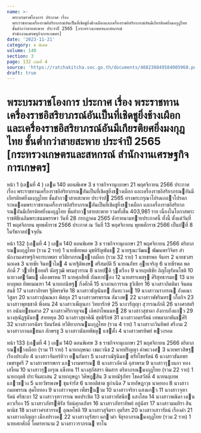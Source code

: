 ```yaml
---
name: >-
  พระบรมราชโองการ ประกาศ เรื่อง
  พระราชทานเครื่องราชอิสริยาภรณ์อันเป็นที่เชิดชูยิ่งช้างเผือกและเครื่องราชอิสริยาภรณ์อันมีเกียรติยศยิ่งมงกุฎไทย
  ชั้นต่ำกว่าสายสะพาย ประจำปี 2565 [กระทรวงเกษตรและสหกรณ์
  สำนักงานเศรษฐกิจการเกษตร]
date: '2023-11-21'
category: ข พิเศษ
volume: 140
section: 3
page: 132 เล่มที่ 4
source: 'https://ratchakitcha.soc.go.th/documents/488238849584005960.pdf'
draft: true
---
```


# พระบรมราชโองการ ประกาศ เรื่อง พระราชทานเครื่องราชอิสริยาภรณ์อันเป็นที่เชิดชูยิ่งช้างเผือกและเครื่องราชอิสริยาภรณ์อันมีเกียรติยศยิ่งมงกุฎไทย ชั้นต่ำกว่าสายสะพาย ประจำปี 2565 [กระทรวงเกษตรและสหกรณ์ สำนักงานเศรษฐกิจการเกษตร]

หน้า 1 (เลมที่ 4 ) เลม 140 ตอนพิเศษ 3 ข ราชกิจจานุเบกษา 21 พฤศจิกายน 2566 ประกาศ เรื่อง พระราชทานเครื่องราชอิสริยาภรณอันเป็นที่เชิดชูยิ่งชางเผือก และเครื่องราชอิสริยาภรณอันมีเกียรติยศยิ่งมงกุฎไทย ชั้นต่ํากวาสายสะพาย ประจําป 2565 ทรงพระกรุณาโปรดเกลาโปรดกระหมอมพระราชทานเครื่องราชอิสริยาภรณอันเป็นที่เชิดชูยิ่งชางเผือก และเครื่องราชอิสริยาภรณอันมีเกียรติยศยิ่งมงกุฎไทย ชั้นต่ํากวาสายสะพาย รวมทั้งสิ้น 403,981 ราย เนื่องในโอกาสพระราชพิธีเฉลิมพระชนมพรรษา วันที่ 28 กรกฎาคม 2565 ดังรายนามทายประกาศนี้ ทั้งนี้ ตั้งแต่วันที่ 11 พฤศจิกายน พุทธศักราช 2566 ประกาศ ณ วันที่ 13 พฤศจิกายน พุทธศักราช 2566 เป็นปที่ 8 ในรัชกาลปจจุบัน

หน้า 132 (เลมที่ 4 ) เลม 140 ตอนพิเศษ 3 ข ราชกิจจานุเบกษา 21 พฤศจิกายน 2566 ตริตาภรณมงกุฎไทย (รวม 2 ราย) 1 นายชัยยพล มุขหิรัญพันธ 2 นายฐณะวัฒน พัฒนพรวิจิตร สํานักงานเศรษฐกิจการเกษตร ทวีติยาภรณชางเผือก (รวม 32 ราย) 1 นายชรพล จันทร 2 นายชวสร นกเดช 3 นายชัย จีนทาไม 4 นายฐิติพงษ ศรีสมบัติ 5 นายณภัทร อุยเจริญ 6 นายธีรพล พลภักดิ์ 7 วาที่รอยตรี นัตฐวุฒิ พรมสุวรรณ 8 นายปติ รุงเรือง 9 นายฤทธิชัย ภิญโญรัตนโชติ 10 นายวงศวัฒน เมืองพรหม 11 นายศุภสิทธิ์ กัณหาปอง 12 นายสรรเพชฐ ศิริสุทธารมย 13 นายหาญพล ทิพยมณฑา 14 นายอกนิษฐ กิ่งศักดิ์ 15 นางกนกวรรณ ชูวิเชียร 16 นางสาวกิตติมา จินตนสนธิ 17 นางสาวถิรพร ฐิติพรขจิต 18 นางสาวธัญนันท กันทะวงค 19 นางสาวนราภรณ อังคณาวิสูตร 20 นางสาวปุณณภา พิสกุล 21 นางสาวพรพรรณ อัมวงษ 22 นางสาวพัชรินทร เกื้อกิจ 23 นางสาวพุทธชาติ พึ่งตน 24 นางสาวเพ็ญนภา วิทยารักษ์ 25 นางวรัญญา สุวรรณภักดี 26 นางศาสตริยา อนันทธนศาล 27 นางสาวศิริกาญจน เลิศอําไพนนท 28 นางสาวสุชาดา อังกาบกิ่งแกว 29 นางสุณัฏฐนันท สายหยุด 30 นางสาวสุธาศิณี สุทธิรักษ์ 31 นางสาวอมรรัตน์ เทพมาลาพันธศิริ 32 นางสาวอรฉัตร รัตนรัตน์ ทวีติยาภรณมงกุฎไทย (รวม 4 ราย) 1 นางสาวกวินทิพย์ ศรีงาม 2 นางสาวกานตชนก อักษรชู 3 นางสาวนันทพัชญ แซตั้ง 4 นางสาวพรทิพย์ พวงรอด

หน้า 133 (เลมที่ 4 ) เลม 140 ตอนพิเศษ 3 ข ราชกิจจานุเบกษา 21 พฤศจิกายน 2566 ตริตาภรณชางเผือก (รวม 11 ราย) 1 นายกฤษณะ เขมะวนิช 2 นายปริญญา คําพะวงศ 3 นายพรวสิษฐ เรืองประดับ 4 นางสาวจันทร์ทิวา ตนกันยา 5 นางสาวณัฐนินท ตรัยไชยรัตน์ 6 นางสาวธันยพร เพชรชูศรี 7 นางสาวพรรษกร แกวงามพรรณ 8 นางสาวภัควดี อุสาพรม 9 นางสาวรุงนภา ทองเสงี่ยม 10 นางสาวรุงอรุณ แข็งทน 11 นางสุภัสสรา พิมสาร ตริตาภรณมงกุฎไทย (รวม 22 ราย) 1 นายกฤตธี ประจันตะเสน 2 นายกฤษฎา วิศิษฎสิน 3 นายณัฐภัทร โชคสวัสดิ์ 4 นายนฤเทพ แกวชวง 5 นายวัชรพงษ ชุนจํารัส 6 นายอติชาต ชูกําเนิด 7 นายอัษฎาวุธ นาคทอง 8 นางสาวกมลพรรณ สุดโททอง 9 นางสาวจตุพร เพ็ชรนวม 10 นางสาวจริยา แสงแกว 11 นางสาวจุฑารัตน์ ศรีชะบา 12 นางสาวจุฑาวรรณ พลประชิต 13 นางสาวทัศนีย แสงโสด 14 นางสาวพณิดา เดนดาวเรือง 15 นางสาวภัทรพิรัล รัตน์ศุกลภัทร 16 นางสาวภัทราทิพย์ อยู่ฉัตร 17 นางสาวมนทิรา สินพานิช 18 นางสาวศรสวรรค อุณหโชติ 19 นางสาวสุจิตรา อุตรีสร 20 นางสาวเสาวรัตน์ เรืองดํา 21 นางสาวอภิญญา เมืองปรางค 22 นางสาวอุรัสยา แกวคํา จัตุรถาภรณมงกุฎไทย (รวม 2 ราย) 1 นายเศกศักดิ์ โคตรหานาม 2 นางสาววราภรณ ทาโน
